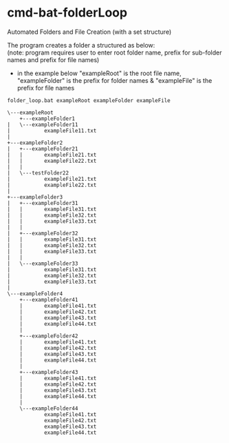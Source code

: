 # cmd-bat-folderLoop
Automated Folders and File Creation (with a set structure)

The program creates a folder a structured as below:
<br>
(note: program requires user to enter root folder name, prefix for sub-folder names and prefix for file names)
* in the example below "exampleRoot" is the root file name, "exampleFolder" is the prefix for folder names & "exampleFile" is the prefix for file names
```
folder_loop.bat exampleRoot exampleFolder exampleFile

\---exampleRoot
    +---exampleFolder1
|   \---exampleFolder11
|           exampleFile11.txt
|
+---exampleFolder2
|   +---exampleFolder21
|   |       exampleFile21.txt
|   |       exampleFile22.txt
|   |
|   \---testFolder22
|           exampleFile21.txt
|           exampleFile22.txt
|
+---exampleFolder3
|   +---exampleFolder31
|   |       exampleFile31.txt
|   |       exampleFile32.txt
|   |       exampleFile33.txt
|   |
|   +---exampleFolder32
|   |       exampleFile31.txt
|   |       exampleFile32.txt
|   |       exampleFile33.txt
|   |
|   \---exampleFolder33
|           exampleFile31.txt
|           exampleFile32.txt
|           exampleFile33.txt
|
\---exampleFolder4
    +---exampleFolder41
    |       exampleFile41.txt
    |       exampleFile42.txt
    |       exampleFile43.txt
    |       exampleFile44.txt
    |
    +---exampleFolder42
    |       exampleFile41.txt
    |       exampleFile42.txt
    |       exampleFile43.txt
    |       exampleFile44.txt
    |
    +---exampleFolder43
    |       exampleFile41.txt
    |       exampleFile42.txt
    |       exampleFile43.txt
    |       exampleFile44.txt
    |
    \---exampleFolder44
            exampleFile41.txt
            exampleFile42.txt
            exampleFile43.txt
            exampleFile44.txt
```
